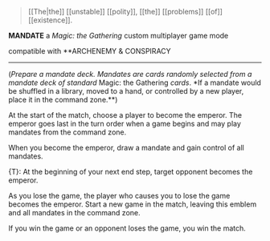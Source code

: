 >[[The|the]] [[unstable]] [[polity]], [[the]] [[problems]] [[of]] [[existence]].

**MANDATE**
a *Magic: the Gathering* custom multiplayer game mode

compatible with
**ARCHENEMY & CONSPIRACY

- - -

(*Prepare a mandate deck. Mandates are cards randomly selected from a mandate deck of standard* Magic: the Gathering *cards*. *If a mandate would be shuffled in a library, moved to a hand, or controlled by a new player, place it in the command zone.**)

At the start of the match, choose a player to become the emperor. The emperor goes last in the turn order when a game begins and may play mandates from the command zone.

When you become the emperor, draw a mandate and gain control of all mandates.
  
{T}: At the beginning of your next end step, target opponent becomes the emperor.

As you lose the game, the player who causes you to lose the game becomes the emperor. Start a new game in the match, leaving this emblem and all mandates in the command zone.  

If you win the game or an opponent loses the game, you win the match.

















































































